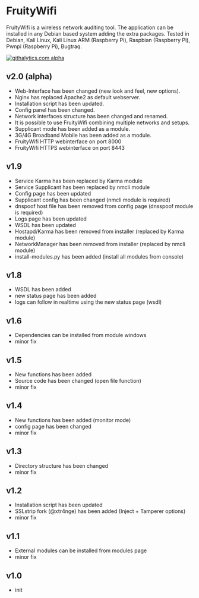FruityWifi
==============

FruityWifi is a wireless network auditing tool. The application can be installed in any Debian based system adding the extra packages. Tested in Debian, Kali Linux, Kali Linux ARM (Raspberry Pi), Raspbian (Raspberry Pi), Pwnpi (Raspberry Pi), Bugtraq.

[![githalytics.com alpha](https://cruel-carlota.pagodabox.com/080d09d574c44ef246b87e11ed2468fc "githalytics.com")](http://githalytics.com/xtr4nge/FruityWifi)

v2.0 (alpha)
----------------
- Web-Interface has been changed (new look and feel, new options).
- Nginx has replaced Apache2 as default webserver.
- Installation script has been updated.
- Config panel has been changed.
- Network interfaces structure has been changed and renamed.
- It is possible to use FruityWifi combining multiple networks and setups.
- Supplicant mode has been added as a module.
- 3G/4G Broadband Mobile has been added as a module.
- FruityWifi HTTP webinterface on port 8000
- FruityWifi HTTPS webinterface on port 8443


v1.9
----------------
- Service Karma has been replaced by Karma module
- Service Supplicant has been replaced by nmcli module
- Config page has been updated
- Supplicant config has been changed (nmcli module is required)
- dnspoof host file has been removed from config page (dnsspoof module is required)
- Logs page has been updated
- WSDL has been updated
- Hostapd/Karma has been removed from installer (replaced by Karma module)
- NetworkManager has been removed from installer (replaced by nmcli module)
- install-modules.py has been added (install all modules from console)


v1.8
----------------
- WSDL has been added
- new status page has been added
- logs can follow in realtime using the new status page (wsdl)


v1.6
----------------
- Dependencies can be installed from module windows
- minor fix


v1.5
----------------
- New functions has been added
- Source code has been changed (open file function)
- minor fix


v1.4
----------------
- New functions has been added (monitor mode)
- config page has been changed
- minor fix


v1.3
----------------
- Directory structure has been changed
- minor fix


v1.2
----------------
- Installation script has been updated
- SSLstrip fork (@xtr4nge) has been added (Inject + Tamperer options)
- minor fix


v1.1
----------------
- External modules can be installed from modules page
- minor fix


v1.0
----------------
- init
